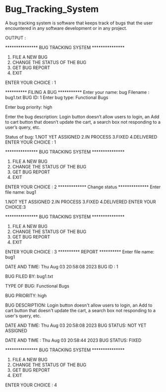 # Bug_Tracking_System
A bug tracking system is software that keeps track of bugs that the user encountered in any software development or in any project.




OUTPUT : 

*************** BUG TRACKING SYSTEM ***************

 1. FILE A NEW BUG
 2. CHANGE THE STATUS OF THE BUG
 3. GET BUG REPORT
 4. EXIT

 ENTER YOUR CHOICE : 1

********** FILING A BUG ***********
Enter your name:
bug
Filename : bug1.txt
BUG ID: 1
Enter bug type:
Functional Bugs

Enter bug priority:
high

Enter the bug description:
Login button doesn’t allow users to login, an Add to cart button that doesn’t update the cart, a search box not responding to a user’s query, etc.


Status of bug:
 1.NOT YET ASSIGNED
 2.IN PROCESS
 3.FIXED
 4.DELIVERED
 ENTER YOUR CHOICE : 1

*************** BUG TRACKING SYSTEM ***************

 1. FILE A NEW BUG
 2. CHANGE THE STATUS OF THE BUG
 3. GET BUG REPORT
 4. EXIT

 ENTER YOUR CHOICE : 2
************* Change status **************
Enter file name:
bug1

 1.NOT YET ASSIGNED
 2.IN PROCESS
 3.FIXED
 4.DELIVERED
 ENTER YOUR CHOICE:3

*************** BUG TRACKING SYSTEM ***************

 1. FILE A NEW BUG
 2. CHANGE THE STATUS OF THE BUG
 3. GET BUG REPORT
 4. EXIT

 ENTER YOUR CHOICE : 3
********** REPORT **********
Enter file name:
bug1

DATE AND TIME: Thu Aug 03 20:58:08 2023
BUG ID : 1

BUG FILED BY: bug1.txt

TYPE OF BUG: Functional Bugs

BUG PRIORITY: high

BUG DESCRIPTION: Login button doesn't allow users to login, an Add to cart button that doesn't update the cart, a search box not responding to a user's query, etc.

DATE AND TIME: Thu Aug 03 20:58:08 2023
BUG STATUS: NOT YET ASSIGNED

DATE AND TIME : Thu Aug 03 20:58:44 2023
BUG STATUS: FIXED


*************** BUG TRACKING SYSTEM ***************

 1. FILE A NEW BUG
 2. CHANGE THE STATUS OF THE BUG
 3. GET BUG REPORT
 4. EXIT

 ENTER YOUR CHOICE : 4
